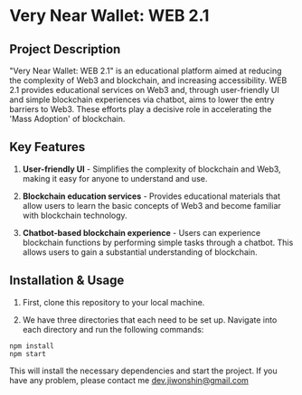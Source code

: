 # Very Near Wallet: WEB 2.1

## Project Description

"Very Near Wallet: WEB 2.1" is an educational platform aimed at reducing the complexity of Web3 and blockchain, and increasing accessibility. WEB 2.1 provides educational services on Web3 and, through user-friendly UI and simple blockchain experiences via chatbot, aims to lower the entry barriers to Web3. These efforts play a decisive role in accelerating the 'Mass Adoption' of blockchain.

## Key Features

1. **User-friendly UI** - Simplifies the complexity of blockchain and Web3, making it easy for anyone to understand and use.

2. **Blockchain education services** - Provides educational materials that allow users to learn the basic concepts of Web3 and become familiar with blockchain technology.

3. **Chatbot-based blockchain experience** - Users can experience blockchain functions by performing simple tasks through a chatbot. This allows users to gain a substantial understanding of blockchain.

## Installation & Usage

1. First, clone this repository to your local machine.

2. We have three directories that each need to be set up. Navigate into each directory and run the following commands:

```
npm install
npm start
```

This will install the necessary dependencies and start the project.
If you have any problem, please contact me 
dev.jiwonshin@gmail.com
